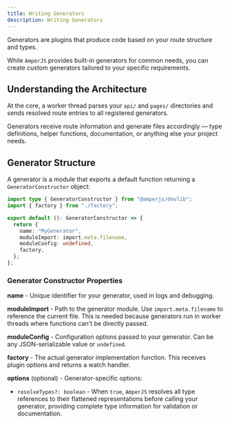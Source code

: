 ```yaml
---
title: Writing Generators
description: Writing Generators
---
```


Generators are plugins that produce code based on your route structure and types.

While `AmperJS` provides built-in generators for common needs,
you can create custom generators tailored to your specific requirements.

## Understanding the Architecture

At the core, a worker thread parses your `api/` and `pages/` directories
and sends resolved route entries to all registered generators.

Generators receive route information and generate files accordingly —
type definitions, helper functions, documentation, or anything else
your project needs.

## Generator Structure

A generator is a module that exports a default function
returning a `GeneratorConstructor` object:

```ts
import type { GeneratorConstructor } from "@amperjs/devlib";
import { factory } from "./factory";

export default (): GeneratorConstructor => {
  return {
    name: "MyGenerator",
    moduleImport: import.meta.filename,
    moduleConfig: undefined,
    factory,
  };
};
```

### Generator Constructor Properties

**name** - Unique identifier for your generator, used in logs and debugging.

**moduleImport** - Path to the generator module.
Use `import.meta.filename` to reference the current file.
This is needed because generators run in worker threads
where functions can't be directly passed.

**moduleConfig** - Configuration options passed to your generator.
Can be any JSON-serializable value or `undefined`.

**factory** - The actual generator implementation function.
This receives plugin options and returns a watch handler.

**options** (optional) - Generator-specific options:
- `resolveTypes?: boolean` - When `true`, `AmperJS` resolves all type references
  to their flattened representations before calling your generator,
  providing complete type information for validation or documentation.

